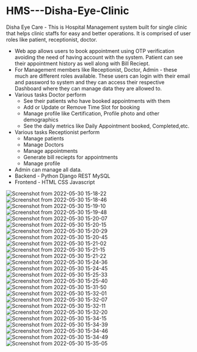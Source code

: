 # HMS---Disha-Eye-Clinic
Disha Eye Care - This is Hospital Management system built for single clinic that helps clinic staffs for easy and better operations. It is comprised of user roles like patient, receptionist, doctor.
* Web app allows users to book appointment using OTP verification avoiding the need of having account with the system. Patient can see their appointment history as well along with Bill Reciept.
* For Management members like Receptionist, Doctor, Admin - these much are different roles available. These users can login with their email and password to system and they can access their respective Dashboard where they can manage data they are allowed to.
* Various tasks Doctor perform
  - See their patients who have booked appointments with them
  - Add or Update or Remove Time Slot for booking
  - Manage profile like Certification, Profile photo and other demographics
  - See the daily metrics like Daily Appointment booked, Completed,etc.
* Various tasks Receptionist perform
  - Manage patients
  - Manage Doctors
  - Manage appointments
  - Generate bill reciepts for appointments
  - Manage profile
* Admin can manage all data.
* Backend - Python  Django REST  MySQL
* Frontend - HTML CSS Javascript

![Screenshot from 2022-05-30 15-18-22](https://user-images.githubusercontent.com/108868936/178294916-f994ab52-1fad-4e92-a011-fa86dddb93e3.png)
![Screenshot from 2022-05-30 15-18-46](https://user-images.githubusercontent.com/108868936/178294929-7844a110-cc3f-48fc-b68c-d77354c0a391.png)
![Screenshot from 2022-05-30 15-19-10](https://user-images.githubusercontent.com/108868936/178294931-5b8dc62f-c170-4de5-b23b-487edeb7f3a8.png)
![Screenshot from 2022-05-30 15-19-48](https://user-images.githubusercontent.com/108868936/178294936-91b93a31-7f21-4a56-8a72-85a7f078b0a7.png)
![Screenshot from 2022-05-30 15-20-07](https://user-images.githubusercontent.com/108868936/178294938-c86979c0-1553-4253-a6de-d33c254acf2f.png)
![Screenshot from 2022-05-30 15-20-15](https://user-images.githubusercontent.com/108868936/178294941-1e470780-654f-43f8-8d5d-75c5de9a4f22.png)
![Screenshot from 2022-05-30 15-20-29](https://user-images.githubusercontent.com/108868936/178294944-9eae6efe-58e9-4f6f-bff4-be1088b36199.png)
![Screenshot from 2022-05-30 15-20-45](https://user-images.githubusercontent.com/108868936/178294945-c8d53874-40b7-40ec-a1ac-cd6e5ce8665c.png)
![Screenshot from 2022-05-30 15-21-02](https://user-images.githubusercontent.com/108868936/178294950-32854689-cb53-4151-8bf4-dc1bcff01a47.png)
![Screenshot from 2022-05-30 15-21-15](https://user-images.githubusercontent.com/108868936/178294951-ebd7d860-9b19-46c2-9993-d8d3a85007c2.png)
![Screenshot from 2022-05-30 15-21-22](https://user-images.githubusercontent.com/108868936/178294956-a7219f68-c6ba-4e5b-a652-5b630fcc9113.png)
![Screenshot from 2022-05-30 15-24-36](https://user-images.githubusercontent.com/108868936/178294959-09ee1879-f3ef-4611-8f9e-a42ef52b752a.png)
![Screenshot from 2022-05-30 15-24-45](https://user-images.githubusercontent.com/108868936/178294962-c9aa5708-8bcd-43a1-a2fd-486dcd422dc1.png)
![Screenshot from 2022-05-30 15-25-33](https://user-images.githubusercontent.com/108868936/178294963-38c4508e-7a7f-4658-9639-743b648cbac3.png)
![Screenshot from 2022-05-30 15-25-40](https://user-images.githubusercontent.com/108868936/178294965-2080c16e-d13d-4649-83b7-253cc2deef22.png)
![Screenshot from 2022-05-30 15-31-50](https://user-images.githubusercontent.com/108868936/178294969-cca9618d-ee1f-447a-8c17-2dbf7beff92b.png)
![Screenshot from 2022-05-30 15-32-01](https://user-images.githubusercontent.com/108868936/178294973-dbbd7c2f-ab88-4e0a-827e-1bce2499b73b.png)
![Screenshot from 2022-05-30 15-32-07](https://user-images.githubusercontent.com/108868936/178294977-5d70c210-d4b1-4605-ae17-0f7843c12bb7.png)
![Screenshot from 2022-05-30 15-32-11](https://user-images.githubusercontent.com/108868936/178294979-ac18c6c8-a0f6-4c0f-9e65-b41ea41769ac.png)
![Screenshot from 2022-05-30 15-32-20](https://user-images.githubusercontent.com/108868936/178294984-8b6ed7c9-6447-42a5-b5bd-6242ebd4799c.png)
![Screenshot from 2022-05-30 15-34-15](https://user-images.githubusercontent.com/108868936/178294989-f8c9ef28-164b-4578-a8c3-629e8ff7e40e.png)
![Screenshot from 2022-05-30 15-34-39](https://user-images.githubusercontent.com/108868936/178294995-f9bc513b-05b1-4aa1-84cf-55a3dafb4d48.png)
![Screenshot from 2022-05-30 15-34-46](https://user-images.githubusercontent.com/108868936/178294999-8bf22d1c-f754-489e-beb0-61f62498f5c8.png)
![Screenshot from 2022-05-30 15-34-49](https://user-images.githubusercontent.com/108868936/178295003-88414d5a-f604-4938-9bfd-f8fdc7b18176.png)
![Screenshot from 2022-05-30 15-35-05](https://user-images.githubusercontent.com/108868936/178295007-25c1e00e-f5d7-43df-a99f-fabca940471d.png)
